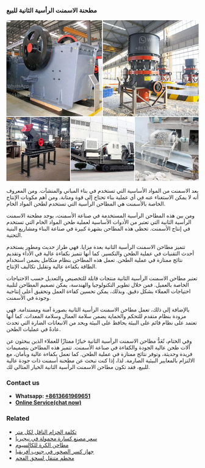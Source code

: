 <h3>مطحنة الاسمنت الرأسية الثانية للبيع</h3><img src='1701854014.jpg' alt=''><p>يعد الاسمنت من المواد الأساسية التي تستخدم في بناء المباني والمنشآت. ومن المعروف أنه لا يمكن الاستغناء عنه في أي عملية بناء تحتاج إلى قوة ومتانة. ومن أهم مكونات الإنتاج الخاصة بالأسمنت هي المطاحن الرأسية التي تستخدم لطحن المواد الخام.</p><p>ومن بين هذه المطاحن الرأسية المستخدمة في صناعة الأسمنت، يوجد مطحنة الاسمنت الرأسية الثانية التي تعتبر من الأدوات الأساسية لعملية طحن المواد الخام التي تستخدم في إنتاج الأسمنت. تحظى هذه المطاحن بشهرة كبيرة في صناعة البناء ومشاريع البنية التحتية.</p><p>تتميز مطاحن الاسمنت الرأسية الثانية بعدة مزايا. فهي طراز حديث ومطور يستخدم أحدث التقنيات في عملية الطحن والتكسير. كما أنها تتميز بكفاءة عالية في الأداء وتقديم نتائج ممتازة في عملية الطحن. تعمل هذه المطاحن بنظام متكامل يضمن استخدام الطاقة بكفاءة عالية وتقليل تكاليف الإنتاج.</p><p>تعتبر مطاحن الاسمنت الرأسية الثانية منتجات قابلة للتخصيص والتعديل حسب الاحتياجات الخاصة بالعميل. فمن خلال تطوير التكنولوجيا والهندسة، يمكن تصميم المطاحن لتلبية احتياجات العملاء بشكل دقيق. وبذلك، يمكن تحسين كفاءة العمل وتحقيق أعلى إنتاجية وجودة في الأسمنت.</p><p>بالإضافة إلى ذلك، تعمل مطاحن الاسمنت الرأسية الثانية بصورة آمنة ومستدامة. فهي مزودة بنظام متقدم للتحكم والحماية يضمن سلامة العمال وسلامة المعدات. كما أنها تعتمد على نظام قائم على البيئة يحافظ على البيئة ويحد من الانبعاثات الضارة التي تحدث عادةً في عمليات الطحن.</p><p>وفي الختام، تُعَدُّ مطاحن الاسمنت الرأسية الثانية خيارًا ممتازًا للعملاء الذين يبحثون عن آلات طحن عالية الجودة والكفاءة في صناعة الأسمنت. تتميز هذه المطاحن بتصميمات فريدة وحديثة، وتوفر نتائج ممتازة في عملية الطحن. كما تعمل بكفاءة عالية وبأمان، مع الالتزام بالمعايير البيئية الصارمة. لذا، إذا كنت تبحث عن مطحنة أسمنت ذات جودة عالية للبيع، فقد تكون مطاحن الاسمنت الرأسية الثانية الخيار المثالي لك.</p><h3>Contact us</h3><ul><li><strong>Whatsapp:&nbsp;<a href="https://wa.me/8613661969651">+8613661969651</a></strong></li><li><a href="https://swt.shibang-china.com/?git&amp;zhl&amp;مطحنة الاسمنت الرأسية الثانية للبيع"><strong>Online Service(chat now)</strong></a></li></ul><h3>Related</h3><ul><li><a href='تكلفة الحزام الناقل لكل متر.md'>تكلفة الحزام الناقل لكل متر</a></li><li><a href='سعر مصنع كسارة محمولة في نيجيريا.md'>سعر مصنع كسارة محمولة في نيجيريا</a></li><li><a href='مطاحن الكرة للكالسيوم.md'>مطاحن الكرة للكالسيوم</a></li><li><a href='جهاز كسر الصخور في جنوب أفريقيا.md'>جهاز كسر الصخور في جنوب أفريقيا</a></li><li><a href='محطم متنقل لسحق الفحم.md'>محطم متنقل لسحق الفحم</a></li></ul>